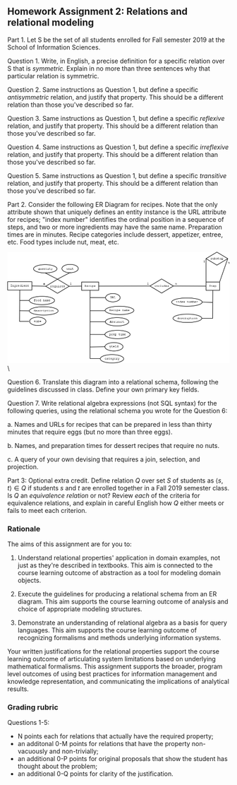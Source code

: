 ## Homework Assignment 2: Relations and relational modeling

Part 1. Let S be the set of all students enrolled for Fall semester 2019 at the School of Information Sciences.

Question 1. Write, in English, a precise definition for a specific
relation over S that is *symmetric.* Explain in no more than three
sentences why that particular relation is symmetric.

Question 2. Same instructions as Question 1, but define a specific
*antisymmetric* relation, and justify that property. This should be a
different relation than those you've described so far.

Question 3. Same instructions as Question 1, but define a specific
*reflexive* relation, and justify that property.  This should be a
different relation than those you've described so far.

Question 4. Same instructions as Question 1, but define a specific
*irreflexive* relation, and justify that property.  This should be a
different relation than those you've described so far.

Question 5. Same instructions as Question 1, but define a specific
*transitive* relation, and justify that property. This should be a
different relation than those you've described so far.


Part 2. Consider the following ER Diagram for recipes. Note that the
only attribute shown that uniquely defines an entity instance is the
URL attribute for recipes; "index number" identifies the ordinal
position in a sequence of steps, and two or more ingredients may have
the same name. Preparation times are in minutes. Recipe categories
include dessert, appetizer, entree, etc. Food types include nut, meat,
etc.


![recipes](RecipeERD.png)\ 


Question 6. Translate this diagram into a relational schema, following
the guidelines discussed in class. Define your own primary key fields.

Question 7. Write relational algebra expressions (not SQL syntax) for
the following queries, using the relational schema you wrote for the
Question 6:

a. Names and URLs for recipes that can be prepared in less than thirty
minutes that require eggs (but no more than three eggs).

b. Names, and preparation times for dessert recipes that require no nuts.

c. A query of your own devising that requires a join, selection, and projection.

Part 3: Optional extra credit.  Define relation $Q$ over set $S$ of
students as $\langle s,t \rangle \in Q$ if students $s$ and $t$ are
enrolled together in a Fall 2019 semester class. Is $Q$ an
*equivalence relation* or not? Review *each* of the criteria for
equivalence relations, and explain in careful English how $Q$ either
meets or fails to meet each criterion.


### Rationale

The aims of this assignment are for you to:

1. Understand relational properties' application in domain examples,
   not just as they're described in textbooks. This aim is connected
   to the course learning outcome of abstraction as a tool for
   modeling domain objects.

2. Execute the guidelines for producing a relational schema from an ER
   diagram. This aim supports the course learning outcome of analysis
   and choice of appropriate modeling structures.

3. Demonstrate an understanding of relational algebra as a basis for
   query languages. This aim supports the course learning outcome of
   recognizing formalisms and methods underlying information systems.

Your written justifications for the relational properties support the
course learning outcome of articulating system limitations based on
underlying mathematical formalisms. This assignment supports the
broader, program level outcomes of using best practices for
information management and knowledge representation, and communicating
the implications of analytical results.

### Grading rubric

Questions 1-5:

- N points each for relations that actually have the required property;
- an additonal 0-M points for relations that have the property non-vacuously and non-trivially;
- an additional 0-P points for original proposals that show the student has thought about the problem;
- an additional 0-Q points for clarity of the justification.

